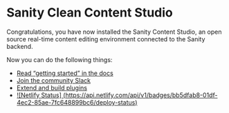# Sanity Clean Content Studio

Congratulations, you have now installed the Sanity Content Studio, an open source real-time content editing environment connected to the Sanity backend.

Now you can do the following things:

- [Read “getting started” in the docs](https://www.sanity.io/docs/introduction/getting-started?utm_source=readme)
- [Join the community Slack](https://slack.sanity.io/?utm_source=readme)
- [Extend and build plugins](https://www.sanity.io/docs/content-studio/extending?utm_source=readme)
- [![Netlify Status] (https://api.netlify.com/api/v1/badges/bb5dfab8-01df-4ec2-85ae-7fc648899bc6/deploy-status)](https://app.netlify.com/sites/filipins/deploys)